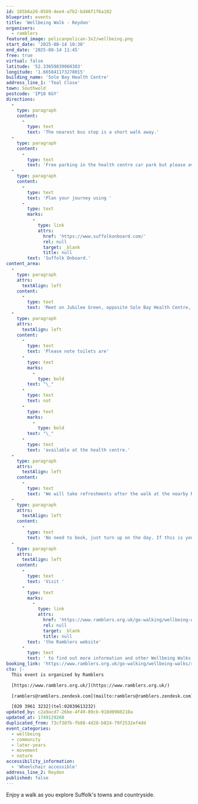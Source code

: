 ```yaml
---
id: 185b6a26-0569-4ee4-a7b2-bd46f1f6a102
blueprint: events
title: 'Wellbeing Walk - Reydon'
organisers:
  - ramblers
featured_image: pelicanpelican-3x2/wellbeing.png
start_date: '2025-08-14 10:30'
end_date: '2025-08-14 11:45'
free: true
virtual: false
latitude: '52.33659839060383'
longitude: '1.665841173278015'
building_name: 'Sole Bay Health Centre'
address_line_1: 'Teal Close'
town: Southwold
postcode: 'IP18 6GY'
directions:
  -
    type: paragraph
    content:
      -
        type: text
        text: 'The nearest bus stop is a short walk away.'
  -
    type: paragraph
    content:
      -
        type: text
        text: 'Free parking in the health centre car park but please avoid parking there if it is busy. There are places to park safely on neighbouring roads.'
  -
    type: paragraph
    content:
      -
        type: text
        text: 'Plan your journey using '
      -
        type: text
        marks:
          -
            type: link
            attrs:
              href: 'https://www.suffolkonboard.com/'
              rel: null
              target: _blank
              title: null
        text: 'Suffolk Onboard.'
content_area:
  -
    type: paragraph
    attrs:
      textAlign: left
    content:
      -
        type: text
        text: 'Meet on Jubilee Green, opposite Sole Bay Health Centre, for this wheelchair friendly walk.'
  -
    type: paragraph
    attrs:
      textAlign: left
    content:
      -
        type: text
        text: 'Please note toilets are'
      -
        type: text
        marks:
          -
            type: bold
        text: "\_"
      -
        type: text
        text: not
      -
        type: text
        marks:
          -
            type: bold
        text: "\_"
      -
        type: text
        text: 'available at the health centre.'
  -
    type: paragraph
    attrs:
      textAlign: left
    content:
      -
        type: text
        text: 'We will take refreshments after the walk at the nearby Randolph hotel.'
  -
    type: paragraph
    attrs:
      textAlign: left
    content:
      -
        type: text
        text: 'No need to book, just turn up on the day. If this is your first walk you will be required to complete a registration form before the walk.'
  -
    type: paragraph
    attrs:
      textAlign: left
    content:
      -
        type: text
        text: 'Visit '
      -
        type: text
        marks:
          -
            type: link
            attrs:
              href: 'https://www.ramblers.org.uk/go-walking/wellbeing-walks-groups/ramblers-wellbeing-walks-suffolk'
              rel: null
              target: _blank
              title: null
        text: 'the Ramblers website'
      -
        type: text
        text: ' to find out more information and other Wellbeing Walks. '
booking_link: 'https://www.ramblers.org.uk/go-walking/wellbeing-walks/reydon-smear-grade-3-14'
cta: |-
  This event is organised by Ramblers

  [https://www.ramblers.org.uk/](https://www.ramblers.org.uk/) 

  [ramblers@ramblers.zendesk.com](mailto:ramblers@ramblers.zendesk.com)

  [020 3961 3232](tel:02039613232)
updated_by: c2a9acd7-26be-4f49-89cb-918d0960210a
updated_at: 1749129260
duplicated_from: 73cf307b-fb88-4d28-b824-79f2532ef4dd
event_categories:
  - wellbeing
  - community
  - later-years
  - movement
  - nature
accessibility_information:
  - 'Wheelchair accessible'
address_line_2: Reydon
published: false
---
```

Enjoy a walk as you explore Suffolk's towns and countryside.